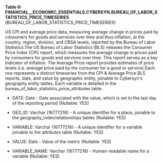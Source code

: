 **Table 6: FINANCIAL__ECONOMIC_ESSENTIALS.CYBERSYN.BUREAU_OF_LABOR_STATISTICS_PRICE_TIMESERIES** (BUREAU_OF_LABOR_STATISTICS_PRICE_TIMESERIES)

US CPI and average price data, measuring average change in prices paid by consumers for goods and services over time and thus inflation, at the country, region, division, and CBSA levels, reported by the Bureau of Labor Statistics.The US Bureau of Labor Statistics (BLS) releases the Consumer Price Index (CPI) report, which measures the average change in prices paid by consumers for goods and services over time. This report serves as a key indicator of inflation. The Average Price report provides estimates of price levels (i.e. average price paid by the consumer for a good or service).Each row represents a distinct timeseries from the CPI & Average Price BLS reports, date, and value by geographic entity, joinable to Cybersyn's geography entity tables. Each variable is detailed in the bureau_of_labor_statistics_price_attributes table.

- DATE: Date - Date associated with the value, which is set to the last day of the reporting period (Nullable: YES)

- GEO_ID: Varchar (16777216) - A unique identifier for a place, joinable to the geography_index/relationships tables (Nullable: YES)

- VARIABLE: Varchar (16777216) - A unique identifier for a variable joinable to the attributes table (Nullable: YES)

- VALUE: Date - Value of the metric (Nullable: YES)

- VARIABLE_NAME: Varchar (16777216) - Human-readable name for a variable (Nullable: YES)

